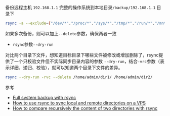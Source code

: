 备份远程主机 `192.168.1.1` 完整的操作系统到本地目录`/backup/192.168.1.1` 目录下

```bash
rsync -a --exclude={"/dev/*","/proc/*","/sys/*","/tmp/*","/run/*","/mnt/*","/media/*","/lost+found"} 192.168.1.1:/ /backup/192.168.1.1/ | tee /var/log/10.195.186.137_backup.log
```

如果多次备份，则可以加上`--delete`参数，确保两者一致

* `rsync`参数`--dry-run`

对比两个目录下文件，想知道目标目录下哪些文件被修改或增加删除了，rsync提供了一个只校验文件但不实际同步目录内容的参数 `--dry-run`，结合`-vrc`参数（表示详细、递归、校验），就可以知道两个目录下文件的差异。

```bash
rsync --dry-run -rvc --delete /home/admin/dir1/ /home/admin/dir2/
```

参考 

* [Full system backup with rsync](https://wiki.archlinux.org/index.php/full_system_backup_with_rsync)
* [How to use rsync to sync local and remote directories on a VPS](https://www.digitalocean.com/community/tutorials/how-to-use-rsync-to-sync-local-and-remote-directories-on-a-vps)
* [How to compare recursively the content of two directories with rsync](http://blog-en.openalfa.com/how-to-compare-recursively-the-content-of-two-directories-with-rsync)